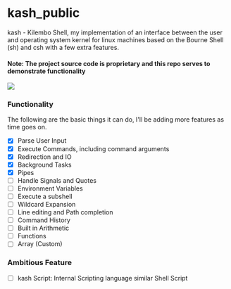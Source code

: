 # kash_public


kash - Kilembo Shell, my implementation of an interface between the user and operating system kernel for linux machines based on the Bourne Shell (sh) and csh with a few extra features.

#### Note: The project source code is proprietary and this repo serves to demonstrate functionality

![](https://github.com/elielvipata/kash_public/blob/main/kash.gif)

### Functionality
The following are the basic things it can do, I'll be adding more features as time goes on.

- [x] Parse User Input
- [x] Execute Commands, including command arguments
- [x] Redirection and IO
- [x] Background Tasks
- [x] Pipes
- [ ] Handle Signals and Quotes
- [ ] Environment Variables
- [ ] Execute a subshell
- [ ] Wildcard Expansion
- [ ] Line editing and Path completion
- [ ] Command History
- [ ] Built in Arithmetic
- [ ] Functions
- [ ] Array (Custom)

### Ambitious Feature
- [ ] kash Script: Internal Scripting language similar Shell Script 
